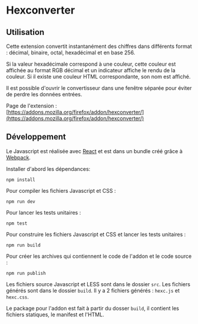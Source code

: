 # Hexconverter

## Utilisation

Cette extension convertit instantanément des chiffres dans différents format : décimal, binaire, octal, hexadécimal et en base 256.

Si la valeur hexadécimale correspond à une couleur, cette couleur est affichée au format RGB décimal et un indicateur affiche le rendu de la couleur. Si il existe une couleur HTML correspondante, son nom est affiché.

Il est possible d'ouvrir le convertisseur dans une fenêtre séparée pour éviter de perdre les données entrées.

Page de l'extension : [https://addons.mozilla.org/firefox/addon/hexconverter/](https://addons.mozilla.org/firefox/addon/hexconverter/)

## Développement

Le Javascript est réalisée avec [React](https://reactjs.org) et est dans un bundle créé grâce à [Webpack](https://webpack.js.org).

Installer d'abord les dépendances:

`npm install`

Pour compiler les fichiers Javascript et CSS :

`npm run dev`

Pour lancer les tests unitaires :

`npm test`

Pour construire les fichiers Javascript et CSS et lancer les tests unitaires :

`npm run build`

Pour créer les archives qui contiennent le code de l'addon et le code source :

`npm run publish`

Les fichiers source Javascript et LESS sont dans le dossier `src`. Les fichiers générés sont dans le dossier `build`. Il y a 2 fichiers générés : `hexc.js` et `hexc.css`.

Le package pour l'addon est fait à partir du dosser `build`, il contient les fichiers statiques, le manifest et l'HTML.